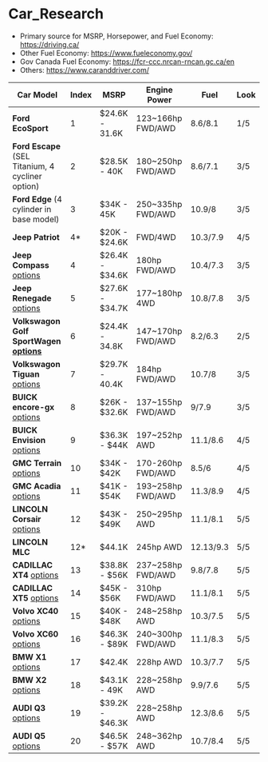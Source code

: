 # Car_Research
- Primary source for MSRP, Horsepower, and Fuel Economy: https://driving.ca/
- Other Fuel Economy: https://www.fueleconomy.gov/
- Gov Canada Fuel Economy: https://fcr-ccc.nrcan-rncan.gc.ca/en
- Others: https://www.caranddriver.com/

Car Model | Index | MSRP | Engine Power | Fuel | Look|
-- | -- | -- | -- | -- | -- |
**Ford EcoSport**| 1 | $24.6K - 31.6K | 123~166hp FWD/AWD  | 8.6/8.1 | 1/5 |
**Ford Escape** (SEL Titanium, 4 cycliner option)| 2 | $28.5K - 40K | 180~250hp FWD/AWD | 8.6/7.1 | 3/5 |
**Ford Edge** (4 cylinder in base model)| 3 | $34K - 45K | 250~335hp FWD/AWD | 10.9/8 | 3/5 |
**Jeep Patriot** | 4* | $20K - $24.6K | FWD/4WD | 10.3/7.9 | 4/5 |
**Jeep Compass** [options](https://www.jeep.ca/en/build-and-price/jeep/compass/2021/22345#activeTab=cash)| 4 | $26.4K - $34.6K | 180hp FWD/AWD | 10.4/7.3 | 3/5 |
**Jeep Renegade** [options](https://www.jeep.ca/en/build-and-price/jeep/renegade/2021/22464#activeTab=cash)| 5 | $27.6K - $34.7K | 177~180hp 4WD | 10.8/7.8 | 3/5 |
**Volkswagon Golf SportWagen [options](https://build.vwmodels.ca/build/?vw_bp=cz0xJmJwPTEmbD14JnNnYz0xJnNnaj0xJm93bD0xJmxhbmc9ZW5fY2Emc2NyPTEmcHJvdj1PTiZtdGQ9MCZtdG09MCZ5PTIwMTkmZmE9Z29sZiZtYT1nb2xmc3BvcnR3YWdlbiZ0NjA9MCZtPTAmcG89MSZib2R5VHlwZT13YWdvbnM=)**| 6 | $24.4K - 34.8K | 147~170hp FWD/AWD  | 8.2/6.3 | 2/5 |
**Volkswagon Tiguan** [options](https://build.vwmodels.ca/build/?vw_bp=cz0xJmJwPTEmbD14JnNnYz0xJnNnaj0xJm93bD0xJmxhbmc9ZW5fY2Emc2NyPTEmcHJvdj1PTiZtdGQ9MCZtdG09MCZ5PTIwMjAmZmE9dGlndWFuJm1hPXRpZ3VhbiZ0NjA9MCZtPTAmcG89MSZib2R5VHlwZT1zdXZz)| 7 | $29.7K - 40.4K | 184hp FWD/AWD  | 10.7/8 | 3/5 |
**BUICK encore-gx** [options](https://www.buick.ca/en/suvs/encore-gx)| 8 | $26K - $32.6K | 137~155hp FWD/AWD | 9/7.9 | 3/5 |
**BUICK Envision** [options](https://www.buick.ca/en/suvs/envision)| 9 | $36.3K - $44K | 197~252hp AWD | 11.1/8.6 | 4/5 |
**GMC Terrain** [options](https://www.gmccanada.ca/en/suvs/terrain)| 10 | $34K - $42K | 170-260hp FWD/AWD | 8.5/6| 4/5 |
**GMC Acadia** [options](https://www.gmccanada.ca/byo-vc/client/en/CA/gmc/acadia/2021/acadia/trim)| 11 | $41K - $54K | 193~258hp FWD/AWD | 11.3/8.9 | 4/5 |
**LINCOLN Corsair** [options](https://shop.lincolncanada.com/configure/corsair/?intcmp=show-bp#/select/)| 12 | $43K - $49K | 250~295hp AWD | 11.1/8.1 | 5/5 |
**LINCOLN MLC** | 12* | $44.1K | 245hp AWD | 12.13/9.3 | 5/5 
**CADILLAC XT4** [options](https://www.cadillac.com/suvs/xt4/build-and-price/trim)| 13 | $38.8K - $56K | 237~258hp FWD/AWD | 9.8/7.8 | 5/5 |
**CADILLAC XT5** [options](https://www.cadillac.com/suvs/xt5/build-and-price/trim)| 14 | $45K - $56K | 310hp FWD/AWD | 11.1/8.1 | 5/5 |
**Volvo XC40** [options](https://www.volvocars.com/en-ca/build/suv/xc40)| 15 | $40K - $48K | 248~258hp AWD | 10.3/7.5 | 5/5 |
**Volvo XC60** [options](https://www.volvocars.com/en-ca/build/suv/xc60)| 16 | $46.3K - $89K | 240~300hp FWD/AWD | 11.1/8.3 | 5/5 |
**BMW X1** [options](https://driving.ca/bmw/x1)| 17 | $42.4K | 228hp AWD | 10.3/7.7 | 5/5 |
**BMW X2** [options](https://driving.ca/bmw/x2)| 18 | $43.1K - 49K | 228~258hp AWD | 9.9/7.6 | 5/5 |
**AUDI Q3** [options](https://www.audi.ca/ca/web/en/models/q3/q3/build-price.html)| 19 | $39.2K - $46.3K | 228~258hp AWD | 12.3/8.6 | 5/5 |
**AUDI Q5** [options](https://www.audi.ca/ca/web/en/models/q5/q5/build-price.html)| 20 | $46.5K - $57K | 248~362hp AWD | 10.7/8.4 | 5/5 |


